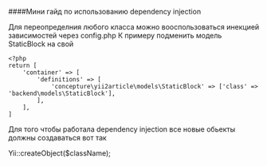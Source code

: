 ####Мини гайд по использованию dependency injection

Для переопределния любого класса можно вооспользоваться инекцией зависимостей через config.php
К примеру подменить модель StaticBlock на свой

    <?php
    return [
        'container' => [
            'definitions' => [
                'concepture\yii2article\models\StaticBlock' => ['class' => 'backend\models\StaticBlock'],
            ],
        ],
    ]
    
    
    
Для того чтобы работала dependency injection
все новые обьекты должны создаваться вот так

Yii::createObject($className);